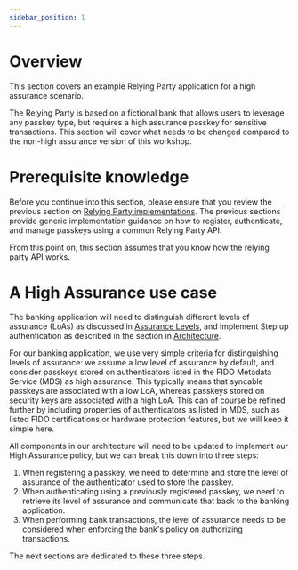```yaml
---
sidebar_position: 1
---
```


# Overview

This section covers an example Relying Party application for a high assurance scenario.

The Relying Party is based on a fictional bank that allows users to leverage any passkey type, but requires a high assurance passkey for sensitive transactions. 
This section will cover what needs to be changed compared to the non-high assurance version of this workshop.

# Prerequisite knowledge

Before you continue into this section, please ensure that you review the previous section on 
[Relying Party implementations](/docs/category/relying-party).
The previous sections provide generic implementation guidance on how to register, authenticate, and manage passkeys using a common Relying Party API. 

From this point on, this section assumes that you know how the relying party API works.

# A High Assurance use case

The banking application will need to distinguish different levels of assurance (LoAs) as discussed in [Assurance Levels](/docs/high_assurance/assurance), 
and implement Step up authentication as described in the section in [Architecture](/docs/high_assurance/architecture).

For our banking application, we use very simple criteria for distinguishing levels of assurance: we assume a low level of assurance by default,
and consider passkeys stored on authenticators listed in the FIDO Metadata Service (MDS) as high assurance.
This typically means that syncable passkeys are associated with a low LoA,
whereas passkeys stored on security keys are associated with a high LoA.
This can of course be refined further by including properties of authenticators as listed in MDS, 
such as listed FIDO certifications or hardware protection features, but we will keep it simple here.

All components in our architecture will need to be updated to implement our High Assurance policy, but we can break this down into three steps:

1. When registering a passkey, we need to determine and store the level of assurance of the authenticator used to store the passkey.
2. When authenticating using a previously registered passkey, we need to retrieve its level of assurance and communicate that back to the banking application.
3. When performing bank transactions, the level of assurance needs to be considered when enforcing the bank's policy on authorizing transactions.

The next sections are dedicated to these three steps.
